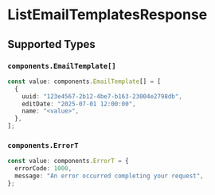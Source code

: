 # ListEmailTemplatesResponse


## Supported Types

### `components.EmailTemplate[]`

```typescript
const value: components.EmailTemplate[] = [
  {
    uuid: "123e4567-2b12-4be7-b163-23004e2798db",
    editDate: "2025-07-01 12:00:00",
    name: "<value>",
  },
];
```

### `components.ErrorT`

```typescript
const value: components.ErrorT = {
  errorCode: 1000,
  message: "An error occurred completing your request",
};
```

